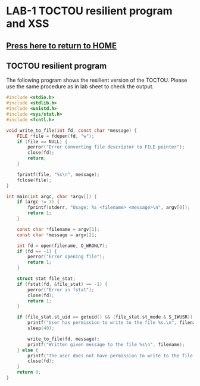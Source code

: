 # LAB-1 TOCTOU resilient program and XSS

## [Press here to return to HOME](index.md)

## TOCTOU resilient program

The following program shows the resilient version of the TOCTOU. Please use the same procedure as in lab sheet to check the output.
``` c
#include <stdio.h>
#include <stdlib.h>
#include <unistd.h>
#include <sys/stat.h>
#include <fcntl.h>

void write_to_file(int fd, const char *message) {
    FILE *file = fdopen(fd, "w");
    if (file == NULL) {
        perror("Error converting file descriptor to FILE pointer");
        close(fd);  
        return;
    }

    fprintf(file, "%s\n", message);
    fclose(file);
}

int main(int argc, char *argv[]) {
    if (argc != 3) {
        fprintf(stderr, "Usage: %s <filename> <message>\n", argv[0]);
        return 1;
    }

    const char *filename = argv[1];
    const char *message = argv[2];

    int fd = open(filename, O_WRONLY);
    if (fd == -1) {
        perror("Error opening file");
        return 1;
    }

    struct stat file_stat;
    if (fstat(fd, &file_stat) == -1) {
        perror("Error in fstat");
        close(fd);
        return 1;
    }

    if (file_stat.st_uid == getuid() && (file_stat.st_mode & S_IWUSR)) {
        printf("User has permission to write to the file %s.\n", filename);
        sleep(40); 

        write_to_file(fd, message);
        printf("Written given message to the file %s\n", filename);
    } else {
        printf("The user does not have permission to write to the file %s\n", filename);
        close(fd);
    }
    return 0;
}
```
